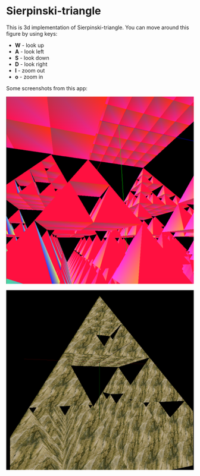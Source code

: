# Sierpinski-triangle
This is 3d implementation of Sierpinski-triangle. You can move around this figure by using keys:

* **W** - look up
* **A**  - look left
* **S**  - look down
* **D**  - look right
* **l**  - zoom out
* **o**  - zoom in

Some screenshots from this app:

![Screenshots](https://github.com/wodzu96/Sierpinski-triangle/blob/master/Zrzut%20ekranu%202018-03-22%20o%2011.16.19.png)

![Screenshots](https://github.com/wodzu96/Sierpinski-triangle/blob/master/Zrzut%20ekranu%202018-03-22%20o%2011.06.34.png)
